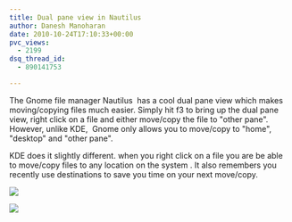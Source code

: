 ```yaml
---
title: Dual pane view in Nautilus
author: Danesh Manoharan
date: 2010-10-24T17:10:33+00:00
pvc_views:
  - 2199
dsq_thread_id:
  - 890141753

---
```

The Gnome file manager Nautilus  has a cool dual pane view which makes moving/copying files much easier. Simply hit f3 to bring up the dual pane view, right click on a file and either move/copy the file to "other pane". However, unlike KDE,  Gnome only allows you to move/copy to "home", "desktop" and "other pane".

KDE does it slightly different. when you right click on a file you are be able to move/copy files to any location on the system . It also remembers you recently use destinations to save you time on your next move/copy.

![](/wp-content/uploads/2010/10/Nautilus-Dual-Pane-450x332.png)

![](/wp-content/uploads/2010/10/Nautilus-Dual-Pane-Menu.png)